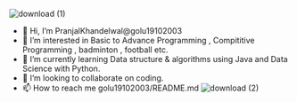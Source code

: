 ![download (1)](https://github.com/user-attachments/assets/23cf0ad3-1e4b-48aa-b7de-6aae5e5bb133)
- 👋 Hi, I’m PranjalKhandelwal@golu19102003
- 👀 I’m interested in Basic to Advance Programming , Compititive Programming , badminton , football etc.
- 🌱 I’m currently learning Data structure & algorithms using Java and Data Science with Python.
- 💞️ I’m looking to collaborate on coding.
- 📫 How to reach me golu19102003/README.md
![download (2)](https://github.com/user-attachments/assets/d8fb2d97-a99f-44a4-8275-dfb0087458a4)
<!---
golu19102003/golu19102003 is a ✨ special ✨ repository because its `README.md` (this file) appears on your GitHub profile.
You can click the Preview link to take a look at your changes.
--->
